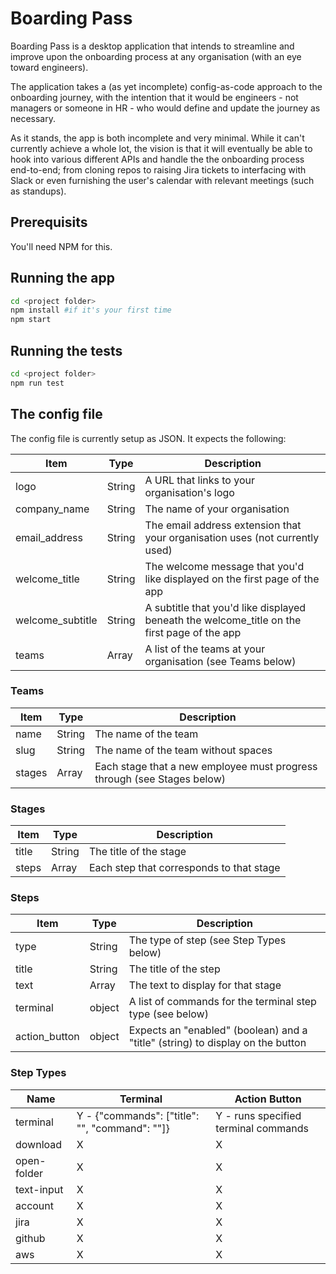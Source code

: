 # Boarding Pass

Boarding Pass is a desktop application that intends to streamline and improve upon the onboarding process at any organisation (with an eye toward engineers).

The application takes a (as yet incomplete) config-as-code approach to the onboarding journey, with the intention that it would be engineers - not managers or someone in HR - who would define and update the journey as necessary.

As it stands, the app is both incomplete and very minimal. While it can't currently achieve a whole lot, the vision is that it will eventually be able to hook into various different APIs and handle the the onboarding process end-to-end; from cloning repos to raising Jira tickets to interfacing with Slack or even furnishing the user's calendar with relevant meetings (such as standups).

## Prerequisits

You'll need NPM for this.

## Running the app

```bash
cd <project folder>
npm install #if it's your first time
npm start
```

## Running the tests

```bash
cd <project folder>
npm run test
```

## The config file

The config file is currently setup as JSON. It expects the following:

| Item             | Type   | Description                                                                                 |
| ---------------- | ------ | ------------------------------------------------------------------------------------------- |
| logo             | String | A URL that links to your organisation's logo                                                |
| company_name     | String | The name of your organisation                                                               |
| email_address    | String | The email address extension that your organisation uses (not currently used)                |
| welcome_title    | String | The welcome message that you'd like displayed on the first page of the app                  |
| welcome_subtitle | String | A subtitle that you'd like displayed beneath the welcome_title on the first page of the app |
| teams            | Array  | A list of the teams at your organisation (see Teams below)                                  |

### Teams

| Item   | Type   | Description                                                             |
| ------ | ------ | ----------------------------------------------------------------------- |
| name   | String | The name of the team                                                    |
| slug   | String | The name of the team without spaces                                     |
| stages | Array  | Each stage that a new employee must progress through (see Stages below) |

### Stages

| Item  | Type   | Description                              |
| ----- | ------ | ---------------------------------------- |
| title | String | The title of the stage                   |
| steps | Array  | Each step that corresponds to that stage |

### Steps

| Item          | Type   | Description                                                                    |
| ------------- | ------ | ------------------------------------------------------------------------------ |
| type          | String | The type of step (see Step Types below)                                        |
| title         | String | The title of the step                                                          |
| text          | Array  | The text to display for that stage                                             |
| terminal      | object | A list of commands for the terminal step type (see below)                      |
| action_button | object | Expects an "enabled" (boolean) and a "title" (string) to display on the button |

### Step Types

| Name        | Terminal                                       | Action Button                        |
| ----------- | ---------------------------------------------- | ------------------------------------ |
| terminal    | Y - {"commands": ["title": "", "command": ""]} | Y - runs specified terminal commands |
| download    | X                                              | X                                    |
| open-folder | X                                              | X                                    |
| text-input  | X                                              | X                                    |
| account     | X                                              | X                                    |
| jira        | X                                              | X                                    |
| github      | X                                              | X                                    |
| aws         | X                                              | X                                    |
